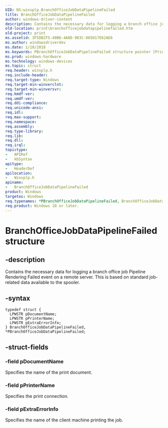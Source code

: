 ```yaml
---
UID: NS:winsplp.BranchOfficeJobDataPipelineFailed
title: BranchOfficeJobDataPipelineFailed
author: windows-driver-content
description: Contains the necessary data for logging a branch office job Pipeline Rendering Failed event on a remote server. This is based on standard job-related data available to the spooler.
old-location: print\branchofficejobdatapipelinefailed.htm
old-project: print
ms.assetid: 3F5DB2F5-40B6-4A8D-983C-065D17E62AE6
ms.author: windowsdriverdev
ms.date: 1/18/2018
ms.keywords: PBranchOfficeJobDataPipelineFailed structure pointer [Print Devices], BranchOfficeJobDataPipelineFailed structure [Print Devices], PBranchOfficeJobDataPipelineFailed, print.branchofficejobdatapipelinefailed, BranchOfficeJobDataPipelineFailed, *PBranchOfficeJobDataPipelineFailed, winsplp/BranchOfficeJobDataPipelineFailed, winsplp/PBranchOfficeJobDataPipelineFailed
ms.prod: windows-hardware
ms.technology: windows-devices
ms.topic: struct
req.header: winsplp.h
req.include-header: 
req.target-type: Windows
req.target-min-winverclnt: 
req.target-min-winversvr: 
req.kmdf-ver: 
req.umdf-ver: 
req.ddi-compliance: 
req.unicode-ansi: 
req.idl: 
req.max-support: 
req.namespace: 
req.assembly: 
req.type-library: 
req.lib: 
req.dll: 
req.irql: 
topictype: 
-	APIRef
-	kbSyntax
apitype: 
-	HeaderDef
apilocation: 
-	Winsplp.h
apiname: 
-	BranchOfficeJobDataPipelineFailed
product: Windows
targetos: Windows
req.typenames: *PBranchOfficeJobDataPipelineFailed, BranchOfficeJobDataPipelineFailed
req.product: Windows 10 or later.
---
```


# BranchOfficeJobDataPipelineFailed structure


## -description


Contains the necessary data for logging a branch office job Pipeline Rendering Failed event on a remote server. This is based on standard job-related data available to the spooler.


## -syntax


````
typedef struct {
  LPWSTR pDocumentName;
  LPWSTR pPrinterName;
  LPWSTR pExtraErrorInfo;
} BranchOfficeJobDataPipelineFailed, *PBranchOfficeJobDataPipelineFailed;
````


## -struct-fields




### -field pDocumentName

Specifies the name of the print document.


### -field pPrinterName

Specifies the print connection.


### -field pExtraErrorInfo

Specifies the name of the client machine printing the job.

